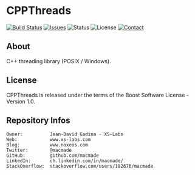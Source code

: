 CPPThreads
==========

[![Build Status](https://img.shields.io/travis/macmade/CPPThreads.svg?branch=master&style=flat)](https://travis-ci.org/macmade/CPPThreads)
[![Issues](http://img.shields.io/github/issues/macmade/CPPThreads.svg?style=flat)](https://github.com/macmade/CPPThreads/issues)
![Status](https://img.shields.io/badge/status-inactive-lightgray.svg?style=flat)
![License](https://img.shields.io/badge/license-boost-brightgreen.svg?style=flat)
[![Contact](https://img.shields.io/badge/contact-@macmade-blue.svg?style=flat)](https://twitter.com/macmade)

About
-----

C++ threading library (POSIX / Windows).

License
-------

CPPThreads is released under the terms of the Boost Software License - Version 1.0.

Repository Infos
----------------

    Owner:			Jean-David Gadina - XS-Labs
    Web:			www.xs-labs.com
    Blog:			www.noxeos.com
    Twitter:		@macmade
    GitHub:			github.com/macmade
    LinkedIn:		ch.linkedin.com/in/macmade/
    StackOverflow:	stackoverflow.com/users/182676/macmade

